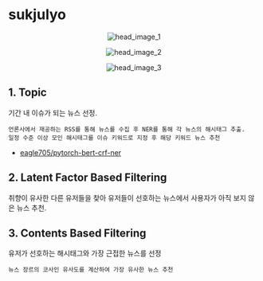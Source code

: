 # sukjulyo

<center>
	
![head_image_1](https://user-images.githubusercontent.com/61046271/139574437-2c27c059-8b2e-4689-afa3-a8342f2149f8.png)
	
![head_image_2](https://user-images.githubusercontent.com/61046271/139574438-1aed1392-88c2-4fd8-be6d-8841bba90baa.png)
	
![head_image_3](https://user-images.githubusercontent.com/61046271/139574440-ad129b42-8c0f-44f4-910f-211b05f76300.png)
</center>

## 1. Topic
기간 내 이슈가 되는 뉴스 선정.<br/>

	언론사에서 재공하는 RSS를 통해 뉴스를 수집 후 NER를 통해 각 뉴스의 해시태그 추출.
	일정 수준 이상 모인 해시태그를 이슈 키워드로 지정 후 해당 키워드 뉴스 추천

- [eagle705/pytorch-bert-crf-ner](https://github.com/eagle705/pytorch-bert-crf-ner, 'pytorch-bert-crf-ner github link')

## 2. Latent Factor Based Filtering
취향이 유사한 다른 유저들을 찾아 유저들이 선호하는 뉴스에서 사용자가 아직 보지 않은 뉴스 추천.

## 3. Contents Based Filtering
유저가 선호하는 해시태그와 가장 근접한 뉴스를 선정

	뉴스 장르의 코사인 유사도를 계산하여 가장 유사한 뉴스 추천
